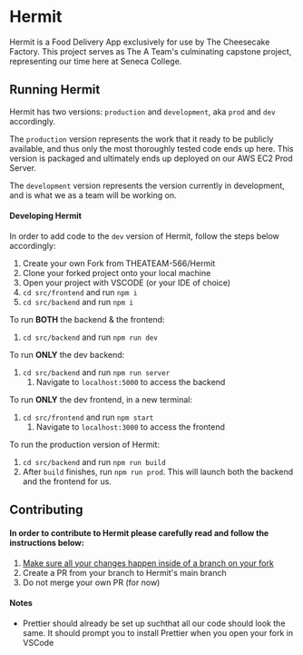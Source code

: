 # Hermit
Hermit is a Food Delivery App exclusively for use by The Cheesecake Factory. This project serves as The A Team's culminating capstone project, representing our time here at Seneca College.

## Running Hermit
Hermit has two versions: `production` and `development`, aka `prod` and `dev` accordingly.

The `production` version represents the work that it ready to be publicly available, and thus only the most thoroughly tested code ends up here. This version is packaged and ultimately ends up deployed on our AWS EC2 Prod Server.

The `development` version represents the version currently in development, and is what we as a team will be working on.

#### Developing Hermit 
In order to add code to the `dev` version of Hermit, follow the steps below accordingly:
1) Create your own Fork from THEATEAM-566/Hermit 
2) Clone your forked project onto your local machine
3) Open your project with VSCODE (or your IDE of choice)
4) `cd src/frontend` and run `npm i`
5) `cd src/backend` and run `npm i`

To run **BOTH** the backend & the frontend:
1) `cd src/backend` and run `npm run dev`

To run **ONLY** the dev backend:
1) `cd src/backend` and run `npm run server`
    1) Navigate to `localhost:5000` to access the backend

To run **ONLY** the dev frontend, in a new terminal:
1) `cd src/frontend` and run `npm start`
    1) Navigate to `localhost:3000` to access the frontend

To run the production version of Hermit:
1) `cd src/backend` and run `npm run build`
2) After `build` finishes, run `npm run prod`. This will launch both the backend and the frontend for us.

## Contributing
#### In order to contribute to Hermit please carefully read and follow the instructions below:
1) <ins>Make sure all your changes happen inside of a branch on your fork</ins>
2) Create a PR from your branch to Hermit's main branch
3) Do not merge your own PR (for now)

#### Notes
* Prettier should already be set up suchthat all our code should look the same. It should prompt you to install Prettier when you open your fork in VSCode
